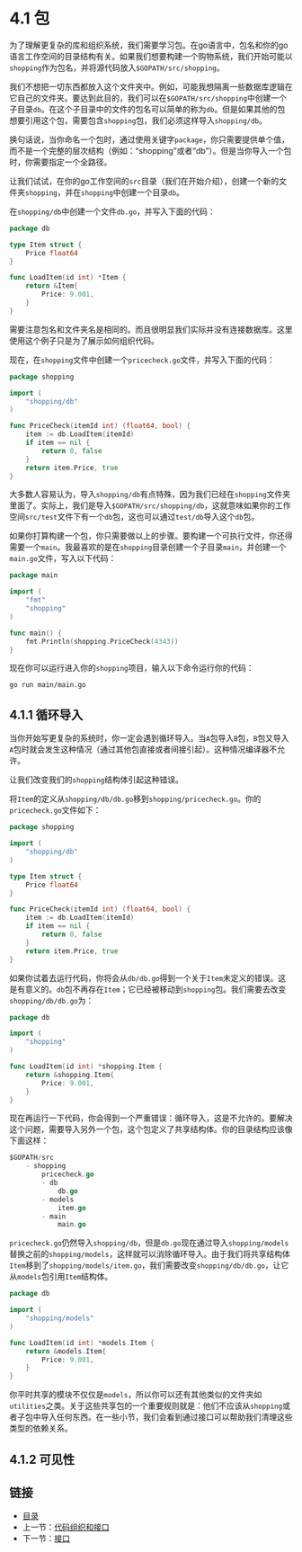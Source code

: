 # 4.1 包

为了理解更复杂的库和组织系统，我们需要学习包。在go语言中，包名和你的go语言工作空间的目录结构有关。如果我们想要构建一个购物系统，我们开始可能以`shopping`作为包名，并将源代码放入`$GOPATH/src/shopping`。

我们不想把一切东西都放入这个文件夹中。例如，可能我想隔离一些数据库逻辑在它自己的文件夹。要达到此目的，我们可以在`$GOPATH/src/shopping`中创建一个子目录`db`。在这个子目录中的文件的包名可以简单的称为`db`。但是如果其他的包想要引用这个包，需要包含`shopping`包，我们必须这样导入`shopping/db`。

换句话说，当你命名一个包时，通过使用关键字`package`，你只需要提供单个值，而不是一个完整的层次结构（例如：“shopping”或者“db”）。但是当你导入一个包时，你需要指定一个全路径。

让我们试试，在你的go工作空间的`src`目录（我们在开始介绍），创建一个新的文件夹`shopping`，并在`shopping`中创建一个目录`db`。

在`shopping/db`中创建一个文件`db.go`，并写入下面的代码：

```go
package db

type Item struct {
    Price float64
}

func LoadItem(id int) *Item {
    return &Item{
        Price: 9.001,
    }
}
```

需要注意包名和文件夹名是相同的。而且很明显我们实际并没有连接数据库。这里使用这个例子只是为了展示如何组织代码。

现在，在`shopping`文件中创建一个`pricecheck.go`文件，并写入下面的代码：

```go
package shopping

import (
    "shopping/db"
)

func PriceCheck(itemId int) (float64, bool) {
    item := db.LoadItem(itemId)
    if item == nil {
        return 0, false
    }
    return item.Price, true
}
```

大多数人容易认为，导入`shopping/db`有点特殊，因为我们已经在`shopping`文件夹里面了。实际上，我们是导入`$GOPATH/src/shopping/db`，这就意味如果你的工作空间`src/test`文件下有一个`db`包，这也可以通过`test/db`导入这个`db`包。

如果你打算构建一个包，你只需要做以上的步骤。要构建一个可执行文件，你还得需要一个`main`。我最喜欢的是在`shopping`目录创建一个子目录`main`，并创建一个`main.go`文件，写入以下代码：

```go
package main

import (
    "fmt"
    "shopping"
)

func main() {
    fmt.Println(shopping.PriceCheck(4343))
}
```

现在你可以运行进入你的`shopping`项目，输入以下命令运行你的代码：

`go run main/main.go`

## 4.1.1 循环导入

当你开始写更复杂的系统时，你一定会遇到循环导入。当`A`包导入`B`包，`B`包又导入`A`包时就会发生这种情况（通过其他包直接或者间接引起）。这种情况编译器不允许。

让我们改变我们的`shopping`结构体引起这种错误。

将`Item`的定义从`shopping/db/db.go`移到`shopping/pricecheck.go`。你的`pricecheck.go`文件如下：

```go
package shopping

import (
    "shopping/db"
)

type Item struct {
    Price float64
}

func PriceCheck(itemId int) (float64, bool) {
    item := db.LoadItem(itemId)
    if item == nil {
        return 0, false
    }
    return item.Price, true
}
```

如果你试着去运行代码，你将会从`db/db.go`得到一个关于`Item`未定义的错误。这是有意义的。`db`包不再存在`Item`；它已经被移动到`shopping`包。我们需要去改变`shopping/db/db.go`为：

```go
package db

import (
    "shopping"
)

func LoadItem(id int) *shopping.Item {
    return &shopping.Item{
        Price: 9.001,
    }
}
```

现在再运行一下代码，你会得到一个严重错误：循环导入，这是不允许的。要解决这个问题，需要导入另外一个包，这个包定义了共享结构体。你的目录结构应该像下面这样：

```go
$GOPATH/src
    - shopping
        pricecheck.go
        - db
            db.go
        - models
            item.go
        - main
            main.go
```

`pricecheck.go`仍然导入`shopping/db`，但是`db.go`现在通过导入`shopping/models`替换之前的`shopping/models`，这样就可以消除循环导入。由于我们将共享结构体`Item`移到了`shopping/models/item.go`，我们需要改变`shopping/db/db.go`，让它从`models`包引用`Item`结构体。

```go
package db

import (
    "shopping/models"
)

func LoadItem(id int) *models.Item {
    return &models.Item{
        Price: 9.001,
    }
}
```

你平时共享的模块不仅仅是`models`，所以你可以还有其他类似的文件夹如`utilities`之类。关于这些共享包的一个重要规则就是：他们不应该从`shopping`或者子包中导入任何东西。在一些小节，我们会看到通过接口可以帮助我们清理这些类型的依赖关系。

## 4.1.2 可见性

## 链接

- [目录](directory.md)
- 上一节：[代码组织和接口](4.0.md)
- 下一节：[接口](4.2.md)
